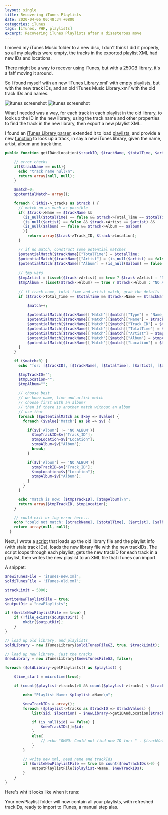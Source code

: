 ```yaml
---
layout: single
title: Recovering iTunes Playlists
date: 2020-04-06 00:48:34 +0800
categories: iTunes
tags: [iTunes, PHP, playlists]
excerpt: Recovering iTunes Playlists after a disasterous move
---
```


I moved my iTunes Music folder to a new disc, I don't think I did it properly, so all my playlists were empty, the tracks in the exported playlist XML had new IDs and locations.

There might be a way to recover using iTunes, but with a 250GB library, it's a faff moving it around.

So I found myself with an new ‘iTunes Library.xml’ with empty playlists, but with the new track IDs, and an old ‘iTunes Music Library.xml’ with the old track IDs and names.

<img data-src="{% asset_path old-itunes.png %}" class="lazyload blur-up" alt="itunes screenshot"/>
<img data-src="{% asset_path new-itunes.png %}" class="lazyload blur-up" alt="itunes screenshot"/>

What I needed was a way, for each track in each playlist in the old library, to look up the ID in the new library, using the track name and other properties to find the track in the new library, then export a new playlist XML.

I found an [iTunes Library parser](https://github.com/mheap/iTunes-Library-Parser), extended it to load [playlists](https://github.com/jamesstout/iTunes-Library-Parser/blob/71cfc95b2f55ae581ccc9647fd4e0decb0ae438e/iTunesLibrary.php), and  provide a new [function](https://github.com/jamesstout/iTunes-Library-Parser/blob/71cfc95b2f55ae581ccc9647fd4e0decb0ae438e/iTunesLibrary.php#L130-L214) to look up a track, in say a new iTunes library, given the name, artist, album and track time.

```php
public function getIDAndLocation($trackID, $trackName, $totalTime, $artist, $album){

    // error checks
    if($trackName == null){
      echo "track name null\n";
      return array(null, null);
    }

    $match=0;
    $potentialMatch= array();

    foreach ( $this->_tracks as $track ) {
      // match on as much as possible
      if( $track->Name == $trackName && 
        (is_null($totalTime) == false && $track->Total_Time == $totalTime) && 
        (is_null($artist) == false && $track->Artist == $artist) && 
        (is_null($album) == false && $track->Album == $album)
        ){
          return array($track->Track_ID, $track->Location);
      }

      // if no match, construct some potential matches
      $potentialMatch[$trackName]["TotalTime"] = $totalTime;
      $potentialMatch[$trackName]["Artist"] = (is_null($artist) == false ? $artist : "NO ARTIST");
      $potentialMatch[$trackName]["Album"] = (is_null($album) == false ? $album : "NO ALBUM");
      
      // tmp vars
      $tmpArtist = (isset($track->Artist) == true ? $track->Artist : "NO ARTIST");
      $tmpAlbum = (isset($track->Album) == true ? $track->Album : "NO ALBUM");
      
      // if track name, total time and artist match, grab the details
      if ($track->Total_Time == $totalTime && $track->Name == $trackName && is_null($artist) == false && $tmpArtist == $artist) {
 
          $match++;

          $potentialMatch[$trackName]['Match'][$match]["Type"] = "Name_TotalTime";
          $potentialMatch[$trackName]['Match'][$match]["Name"] = $track->Name;
          $potentialMatch[$trackName]['Match'][$match]["Track_ID"] = $track->Track_ID;
          $potentialMatch[$trackName]['Match'][$match]["TotalTime"] = $track->Total_Time;
          $potentialMatch[$trackName]['Match'][$match]["Artist"] = $tmpArtist;
          $potentialMatch[$trackName]['Match'][$match]["Album"] = $tmpAlbum;
          $potentialMatch[$trackName]['Match'][$match]["Location"] = $track->Location;
      }
    }

    if ($match>0) {
      echo "for: [$trackID], [$trackName], [$totalTime], [$artist], [$album]\n";

      $tmpTrackID="";
      $tmpLocation="";
      $tmpAlbum="";
      
      // choose best
      // we know name, time and artist match
      // choose first with an album?
      // then if there is another match without an album
      // use that
      foreach ($potentialMatch as $key => $value) {
        foreach ($value['Match'] as $k => $v) {

          if($v['Album'] != 'NO ALBUM'){
            $tmpTrackID=$v["Track_ID"];
            $tmpLocation=$v["Location"];
            $tmpAlbum=$v["Album"];
            break;
          }

          if($v['Album'] == 'NO ALBUM'){
            $tmpTrackID=$v["Track_ID"];
            $tmpLocation=$v["Location"];
            $tmpAlbum=$v["Album"];
          }
        }
      }

      echo "match is now: [$tmpTrackID], [$tmpAlbum]\n";
      return array($tmpTrackID, $tmpLocation);
    }

    // could exit or log error here...
    echo "could not match: [$trackName], [$totalTime], [$artist], [$album]\n";    
    return array(null, null);
  }
  ```

Next, I wrote a [script](https://git.stouty.xyz/stouty/iTunes-Playlist-Recoverer/src/commit/d502155e38008145a013ca253c990dedba219a86/playlistRecover.php) that loads up the old library file and the playlist info (with stale track IDs), loads the new library file with the new trackIDs. The script loops through each playlist, gets the new trackID for each track in a playlist, then writes the new playlist to an XML file that iTunes can import.

A snippet:

```php
$newiTunesFile = 'iTunes-new.xml';
$oldiTunesFile = 'iTunes-old.xml';

$trackLimit = 5000;

$writeNewPlaylistFile = true;
$outputDir = "newPlaylists";

if ($writeNewPlaylistFile == true) {
    if (!file_exists($outputDir)) {
        mkdir($outputDir);
    }
}

// load up old library, and playlists
$oldLibrary = new iTunesLibrary($oldiTunesFileGZ, true, $trackLimit);

// load up new library, just the tracks
$newLibrary = new iTunesLibrary($newiTunesFileGZ, false);

foreach ($oldLibrary->getPlaylists() as $playlist) {

    $time_start = microtime(true); 

    if (count($playlist->tracks)>0 && count($playlist->tracks) < $trackLimit) {

        echo "Playlist Name: $playlist->Name\n";

        $newTrackIDs = array();
        foreach ($playlist->tracks as $trackID => $trackValues) {
            list($id, $location) = $newLibrary->getIDAndLocation($trackID, $trackValues["Name"], $trackValues["Total_Time"], $trackValues["Artist"], $trackValues["Album"]);

            if (is_null($id) == false) {
                $newTrackIDs[]=$id;
            }
            else{
                // echo "OHNO: Could not find new ID for: " . $trackValues["Name"] . "\n";
            }
        }

        // write new xml, need name and trackIds
        if ($writeNewPlaylistFile == true && count($newTrackIDs)>0) {
            outputPlaylistFile($playlist->Name, $newTrackIDs);
        }
    }
}
```

Here's wht it looks like when it runs:

<script id="asciicast-2gzHk9rSm3ETs9yHwc0o9ICWr" src="https://asciinema.org/a/2gzHk9rSm3ETs9yHwc0o9ICWr.js" async data-preload="false"></script>

Your newPlaylist folder will now contain all your playlists, with refreshed trackIDs, ready to import to iTunes, a manual step alas.
